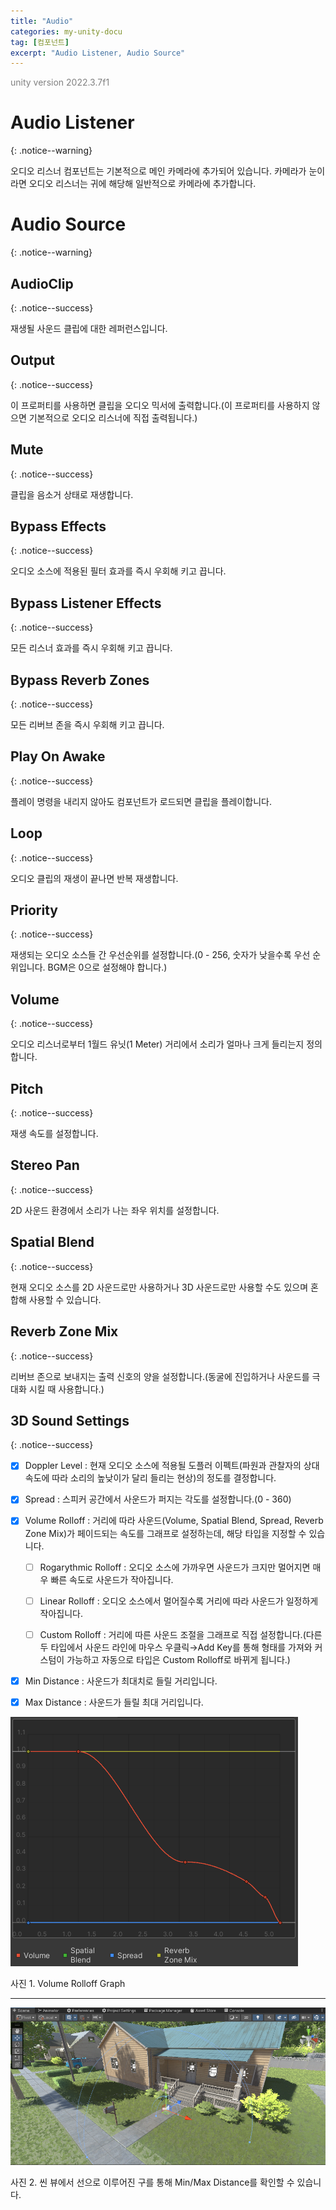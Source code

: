 ```yaml
---
title: "Audio"
categories: my-unity-docu
tag: [컴포넌트]
excerpt: "Audio Listener, Audio Source"
---
```


<span style="color:gray">unity version 2022.3.7f1</span>

# Audio Listener
{: .notice--warning}

오디오 리스너 컴포넌트는 기본적으로 메인 카메라에 추가되어 있습니다. 카메라가 눈이라면 오디오 리스너는 귀에 해당해 일반적으로 카메라에 추가합니다.

# Audio Source
{: .notice--warning}

## AudioClip
{: .notice--success}

재생될 사운드 클립에 대한 레퍼런스입니다.

## Output
{: .notice--success}

이 프로퍼티를 사용하면 클립을 오디오 믹서에 출력합니다.(이 프로퍼티를 사용하지 않으면 기본적으로 오디오 리스너에 직접 출력됩니다.)

## Mute
{: .notice--success}

클립을 음소거 상태로 재생합니다.

## Bypass Effects
{: .notice--success}

오디오 소스에 적용된 필터 효과를 즉시 우회해 키고 끕니다.

## Bypass Listener Effects
{: .notice--success}

모든 리스너 효과를 즉시 우회해 키고 끕니다.

## Bypass Reverb Zones
{: .notice--success}

모든 리버브 존을 즉시 우회해 키고 끕니다.

## Play On Awake
{: .notice--success}

플레이 명령을 내리지 않아도 컴포넌트가 로드되면 클립을 플레이합니다.

## Loop
{: .notice--success}

오디오 클립의 재생이 끝나면 반복 재생합니다.

## Priority
{: .notice--success}

재생되는 오디오 소스들 간 우선순위를 설정합니다.(0 - 256, 숫자가 낮을수록 우선 순위입니다. BGM은 0으로 설정해야 합니다.)

## Volume
{: .notice--success}

오디오 리스너로부터 1월드 유닛(1 Meter) 거리에서 소리가 얼마나 크게 들리는지 정의합니다.

## Pitch
{: .notice--success}

재생 속도를 설정합니다.

## Stereo Pan
{: .notice--success}

2D 사운드 환경에서 소리가 나는 좌우 위치를 설정합니다.

## Spatial Blend
{: .notice--success}

현재 오디오 소스를 2D 사운드로만 사용하거나 3D 사운드로만 사용할 수도 있으며 혼합해 사용할 수 있습니다.

## Reverb Zone Mix
{: .notice--success}

리버브 존으로 보내지는 출력 신호의 양을 설정합니다.(동굴에 진입하거나 사운드를 극대화 시킬 때 사용합니다.)

## 3D Sound Settings
{: .notice--success}

- [X] Doppler Level : 현재 오디오 소스에 적용될 도플러 이펙트(파원과 관찰자의 상대 속도에 따라 소리의 높낮이가 달리 들리는 현상)의 정도를 결정합니다.

- [X] Spread : 스피커 공간에서 사운드가 퍼지는 각도를 설정합니다.(0 - 360)

- [X] Volume Rolloff : 거리에 따라 사운드(Volume, Spatial Blend, Spread, Reverb Zone Mix)가 페이드되는 속도를 그래프로 설정하는데, 해당 타입을 지정할 수 있습니다.

  + [ ] Rogarythmic Rolloff : 오디오 소스에 가까우면 사운드가 크지만 멀어지면 매우 빠른 속도로 사운드가 작아집니다.

  + [ ] Linear Rolloff : 오디오 소스에서 멀어질수록 거리에 따라 사운드가 일정하게 작아집니다.

  + [ ] Custom Rolloff : 거리에 따른 사운드 조절을 그래프로 직접 설정합니다.(다른 두 타입에서 사운드 라인에 마우스 우클릭→Add Key를 통해 형태를 가져와 커스텀이 가능하고 자동으로 타입은 Custom Rolloff로 바뀌게 됩니다.)

- [X] Min Distance : 사운드가 최대치로 들릴 거리입니다.

- [X] Max Distance : 사운드가 들릴 최대 거리입니다.

<img src="/img/my-unity-docu/VolumeRolloffGraph.png"/>

<span class="highlight-black">사진 1. Volume Rolloff Graph</span>

---

<img src="/img/my-unity-docu/VolumeRolloffDistance.png"/>

<span class="highlight-black">사진 2. 씬 뷰에서 선으로 이루어진 구를 통해 Min/Max Distance를 확인할 수 있습니다.</span>